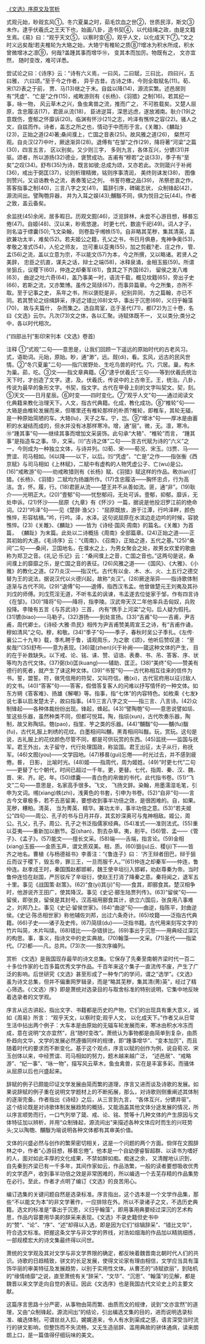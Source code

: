[《文选》序原文及赏析](https://www.vrrw.net/wx/14412.html)

式观元始，眇觌玄风①。冬穴夏巢之时，茹毛饮血之世②，世质民淳，斯文③未作。逮乎伏羲氏之王天下也，始画八卦，造书契④，以代结绳之政，由是文籍生焉。《易》曰：“观乎天文⑤，以察时变⑥，观乎人文，以化成天下⑦。”文之时义远矣哉!若夫椎轮为大辂之始，大辂宁有椎轮之质⑧?增冰为积水所成，积水曾微增冰之凛⑨，何哉?盖踵其事而增华⑩， 变其本而加厉。物既有之， 文亦宜然， 随时变改，难可详悉。

尝试论之曰：《诗序》云：“诗有六义焉，一曰风，二曰赋，三曰比， 四曰兴，五曰雅， 六曰颂。”至于今之作者， 异乎古昔。古诗之体，今则全取赋名(11)。荀、宋(12)表之于前， 贾、马(13)继之于末。自兹以降(14)，源流实繁。述邑居则有“凭虚”、“亡是”之作(15)，戒畋游则有《长杨》、《羽猎》之制(16)。若其纪一事，咏一物， 风云草木之兴，鱼虫禽兽之流，推而广之， 不可胜载矣。又楚人屈原，含忠履洁(17)，君匪从流(18)， 臣进逆耳，深思远虑，遂放湘南。耿介(19)之意既伤，壹郁之怀靡诉(20)。临渊有怀沙(21)之志，吟泽有憔悴之容(22)。骚人之文，自兹而作。诗者，盖志之所之也，情动于中而形于言。《关雎》、《麟趾》(23)，正始之道(24)著;桑间濮上，亡国之音表(25)。故风雅之道(26)， 粲然可观。自炎汉(27)中叶，厥途渐异(28)。退傅有“在邹”之作(29)，降将著“河梁”之篇(30)，四言五言， 区以别矣。又少则三字， 多则九言，各体互兴，分镳(31)并驱。颂者，所以游扬(32)德业，褒赞成功。吉甫有“穆若”之谈(33)，季子有“至矣”之叹(34)。舒布(35)为诗，既言如彼;总成为颂，又亦若此。次则箴兴于补阙(36)，戒出于弼匡(37)，论则析理精微，铭则序事清润， 美终则诔发(38)， 图像则赞兴。又诏诰教令之流，表奏笺记之列， 书誓符檄之品(39)， 吊祭悲哀之作， 答客指事之制(40)，三言八字之文(41)， 篇辞引序，碑碣志状， 众制锋起(42)， 源流间出。譬陶匏异器， 并为入耳之娱(43);黼黻不同，俱为悦目之玩(44)。作者之致，盖云备矣。

余监抚(45)余闲，居多暇日。历观文囿(46)，泛览辞林，未尝不心游目想，移晷忘倦(47)。自姬(48)、汉以来，眇焉悠邈， 时更七代，数逾千祀(49)。词人才子，则名溢于缥囊(50);飞文染翰， 则卷盈乎缃帙(51)。自非略其芜秽，集其清英，盖欲兼功太半，难矣(52)。若夫姬公之籍，孔父之书，书日月俱悬，鬼神争奥(53)，孝敬之准式(54)，人伦之师友， 岂可重以芟夷(55)，加之剪截?老、庄之作， 管、孟(56)之流，盖以立意为宗，不以能文(57)为本，今之所撰，又以略诸。若贤人之美辞， 忠臣之抗直，谋夫之话，辩士之端(58)，冰释泉涌，金相玉振(59)。所谓坐狙丘，议稷下(60)，仲连之却秦军(61)，食其之下齐国(62)， 留侯之发八难(63)， 曲逆之吐六奇(64)，盖乃事美一时，语流千载，概见坟籍(65)，旁出子史(66)，若斯之流，又亦繁博。虽传之简牍(67)，而事异篇章。今之所集，亦所不取。至于记事之史， 系年之书，所以褒贬是非， 纪别异同， 方之篇翰，亦已不同。若其赞论之综缉辞采，序述之错比(68)文华，事出于沉思(69)，义归乎翰藻(70)， 故与夫篇什， 杂而集之。选自周室，迄于圣代(71)，都(72)为三十卷，名曰《文选》云尔。凡次(73)文之体，各以汇聚。诗赋体既不一， 又以类分;类分之中，各以时代相次。

(“四部丛刊”影印宋刊本《文选》卷首)



注释 ①“式观”二句——意思是，让我们回顾一下遥远的原始时代的古老风习。式，语助词。元始，原始。眇，通“渺”，远。觌(di)，看。玄风，远古的民风世情。②“冬穴夏巢”二句——指穴居野处、生吃鸟兽的时代。穴，穴居。巢，构木为巢。茹，吃。③文——指文章典籍。④“逮乎伏羲氏”三句——等到伏羲氏统治天下时，才创造了文字。逮，及。伏羲氏，传说中的上古帝王。王，统治。八卦，传说为最早的象形文字。书契，指文字。古代在甲骨上刻的文字叫契文。契，刻。⑤天文——日月星辰。⑥时变——四时变化。⑦“观乎人文”句——通过阅读文化典籍来教化治理天下。人文，指古代典籍。化成，教化成功。⑧“椎轮”句——大辂是由椎轮发展而来，但哪里还有椎轮那样的朴质?椎轮，即椎车，其轮无辐，是一种原始简陋的车。大辂(lu)，天子之车。宁，岂。⑨“增冰”句——厚冰是由蓄积的水凝结而成的，但水并没有冰那样寒冷。增，通“层”。微，无。凛，寒冷。⑩“踵其事”句——继续其事而增加文采装饰。此句承“大辂”、“椎轮”而言， “踵其事”是指造车之事。华，文采。⑾“古诗之体”二句——言古代赋为诗的“六义”之一，今则成为一种独立文体，与诗并列。⑿荀、宋——荀况、宋玉。⒀贾、马——贾谊、司马相如。⒁以降——以下，以后。⒂“凭虚”、“亡是”之作——指张衡《西京赋》与司马相如《上林赋》，二赋中有虚构的人物凭虚公子、亡(wu)是公。(16)“戒畋游”句——劝戒畋猎则有《长杨》赋、《羽猎》赋这样的作品。畋(tian)打猎。《长杨》、《羽猎》二赋均为扬雄所作。(17)含忠履洁——胸怀忠贞，行为高洁。含，怀。履，行。(18)君匪从流——楚王并不从善如流。匪，通“非”。(19)耿介——光明正大。(20)“壹郁”句——忧愁郁闷，无处可诉。壹郁，抑郁。靡诉，无处申诉。(21)怀沙——屈原《九章》有《怀沙》一篇，据说是他投汨罗江前的绝命词。(22)“吟泽”句——见《楚辞·渔父》： “屈原既放，游于江潭，行吟泽畔，颜色憔悴，形容枯槁。”吟，行吟。泽，水泽。这句说屈原在水滨边走边吟的时候，容貌憔悴。(23)《关雎》、《麟趾》——皆为《诗经·国风·周南》的篇名。《关雎》为首篇， 《麟趾》为末篇。此处以二诗概括《周南》全部篇章。(24)正始之道——正其初始的大道。《毛诗序》云：“《周南》、《召南》，正始之道，五代之基。”(25)“桑间”二句——桑间，卫国地名，在濮水之上，为男女聚会之处，故男女欢爱的歌曲称为郑卫之音。《礼记·乐记》云：“桑间濮上之音，亡国之音也。”这两句是说，桑间濮上的靡靡之乐，是亡国之音的表征。(26)风雅之道——《国风》、《大雅》、《小雅》的教化之道。(27)炎汉——指汉代。古代有以金、木、水、火、土五行之德交替为王的说法，据说汉代以火德兴起，故称“炎汉”。(28)厥途渐异——指诗歌体制逐渐与古代不同。(29)“退傅”句——退傅，指西汉韦孟。他曾做楚元王刘夷及其孙刘戊的师傅。刘戊荒淫无道，不听韦孟的讽谏，韦孟遂去位徙家于邹，作有四言诗《在邹》。(30)“降将”句——降将，指李陵。汉武帝天汉二年他率兵击匈奴，兵败投降。李陵有五言《与苏武诗》三首， 内有“携手上河梁”之句。后人疑为假托。(31)镳(biao)——马勒子。(32)游扬——到处宣扬。(33)“吉甫”句——吉甫，尹吉甫，周代卿士。《诗经·大雅·烝民》相传为尹吉甫赞美周宣王之诗，有“吉甫作诵，穆如清风”之句。穆，和敬。(34)“季子”句——季子，春秋时吴公子季扎。《左传·襄公二十九年》载，季札聘于鲁，请观周乐，为之歌《颂》，他听后赞叹道： “至矣哉!”(35)舒布——意为表现。(36)箴(zhen)兴于补阙——箴这种文体的产生， 目的在于补救缺失。以下戒、论、铭、诔、赞、诏诰、表奏、书、吊、答客、序、状等均为古代文体。(37)弼(bi)匡(kuang)——辅助、匡正。(38)“美终”句——赞美有德行的死者，就产生了诔这种文体。(39)“书誓”句——古代称相互往来的信件为书。誓，盟誓。符，做凭信用的符契，又叫符信。檄(xi)，古代官府用以征讨敌人的文书。(40)“答客”句——答客，假借答复客人的问难以抒写情怀的一种文体。如东方朔《答客难》、扬雄《解嘲》等。指事，指“七体”的内容特色。如枚乘《七发》说七事以启发楚太子，故曰指事。(41)三言八字之文——指三言、八言诗。(42)众制锋起——各种体裁纷纷出现。锋起，蜂起。(43)“譬陶匏”句——意思说譬如埙、笙这些乐器，虽然种类不同，但都可悦耳。陶，指埙(xun)，古代吹奏乐器，陶制，故又称陶埙。匏(pao)，指笙、竽之类的乐器。(44)“黼黻”句——黼(fu)黻(fu)，古代礼服上刺绣的花纹。白墨相间叫黼，黑青相间叫黻。玩，赏玩。这句是说，古礼服上的花纹颜色尽管不同，都是可供玩赏的东西。(45)监抚——监国与抚军。君王外出，太子留守，代行处理国政，称监国。君王出征，太子从行，称抚军。(46)文囿(you)——文学园地。(47)移晷(gui)忘倦——时光过去，并不感到疲倦。晷， 日影， 比喻时光。(48)姬——指周代，周为姬姓。(49)“时更七代”二句——更替了七个朝代，时间已超过一千年。更，更替。七代，指周、秦、汉、魏、晋、宋、齐。祀，年。(50)缥囊——青白色的帛做的书代，此代指书卷。(51)“飞文”二句——意思是，名家高手很多。飞文， 飞扬文辞。染翰，用墨濡湿毛笔，引申为文词。缃(xiang)帙(zhi)，浅黄色的书套，引申为书卷。(52)“自非”句——言古今文章极多，若不去恶留美，要想收到事半功倍之效，是很困难的。自，如果。芜秽，糟粕。清英， 当为菁英、精华。兼功太半，事半功倍之意。(53)“若夫姬公”四句——周公、孔子的书与日月并存，其玄妙深奥可与鬼神相敌。姬公，周公。孔父，孔子。周公、孔子之书泛指儒家经典。(54)准式——准则法式。(55)重以芟夷——重新加以删节。芟(shan)，割去杂草。夷，削平。(56)管、孟——《管子》、《孟子》。(57)能文——擅长文采。(58)端——舌端，指言论。(59)金相(xiang)玉振——金质玉声，谓文质双美。相，质。(60)狙(ju)丘、稷(ji)下——皆齐之地名。曹植《与杨德祖书》李善注：“《鲁连子》曰： ‘齐王辩者田巴，辩于狙丘而议于稷下，毁五帝，罪三王，一旦而服千人。’”(61)仲连之却秦军——仲连，鲁仲连。赵孝成王时，秦国围赵都邯郸，魏王使辛垣衍入邯郸，劝赵尊秦为帝。当时鲁仲连恰在赵国，严厉驳斥了辛垣衍，使赵王打消了降秦之意。秦将闻之，退军五十里。事见《战国策·赵策》。(62)“食(yi)其(ji)”句——食其，即郦食其。楚汉相争时，他游说齐王田广，使其降汉。事见《史记·郦生陆贾列传》。(63)“留侯”句——留侯，即张良，留侯是其封号。汉高祖用郦食其计，欲立六国后，张良用八事难之，刘邦乃上。事见《史记·留侯世家》。(64)“曲逆”句——曲逆，指陈平，封曲逆侯。《史记·陈丞相世家》称他辅佐刘邦，出过六条奇计。(65)坟籍——泛指古代典籍。(66)子史——诸子及史传。(67)简牍(du)——泛指书籍。古代用来刻写文字的竹片叫简，木片叫牍。(68)错比——杂错排比。(69)事出于沉思——用典经过深沉的构思。事，事义，指诗文中的史实典故。(70)翰藻——文采。(71)圣代——指梁代。(72)都——凡，总共。(73)次——按次序编列。

赏析 《文选》是我国现存最早的诗文总集。它保存了先秦至南朝齐梁时代一百二十多位作家的七百多篇优秀文学作品。千百年来这个集子一直流传不废，产生了广泛的影响。后世研究《文选》甚至形成了一种专门的学问，谓之“选学”。《文选》虽为诗文总集，但并不偏重网罗辑录，而是“略其芜秽，集其清(菁)英”，经过了精心筛选。《〈文选〉序》即是萧统对选录目的与取舍标准的特别说明，它集中地反映着选录者的文学观。

序言从远古讲起，指出文字、书籍都是历史的产物，它们的出现具有重大意义，诚如《周易》所言： “观乎天文，以察时变;观乎人文， 以化成天下。”作者又从日常生活中拈出两个例子：大车本是由原始的无辐车轮发展而来，寒冰由积水冷冻而成，意在说明“文亦宜然”，且“随时变改”。萧统认为事物都是由简单到复杂，由质朴趋向文华，文学的发展必然遵循同样的规律，即“踵事增华”、“变本加厉”，而且随着时代的要求而不断变化。基于这个观点，序言以赋的创作为例，说自荀况、宋玉创体以来，中经贾谊、司马相如的努力，题木越来越广泛， “述邑居”、“戒略游”、“纪一事”、“咏一物”，描写风云草木，鱼虫禽兽，实在是丰富多彩。而骚体从屈原以后也兴盛起来。

辞赋的例子已颇能印证文学发展由简而繁的道理，序言又进而谈及诗歌的发展。如果说辞赋的例子重在说明文学题材上的不断拓展，那么，对诗歌则侧重阐述其体制的逐渐完备。作者指出《诗经》之后，从三言到九言， “各体互兴，分镳并驱”。这个结论既是对诗歌体制发展趋势的概括，又能涵盖其他文体分途发展的情况，所以序言顺势而行，一口气列举了箴、戒、论、铭、赞等十几种文体的产生原因与文体特征加以辨析，并用“众制锋起，源流间出”来描述各种文体应时而生的兴旺势头;又以陶匏、黼黻为喻说明各种文体都有其审美价值。

文体的兴盛必然与创作的繁荣密切相关，这是一个问题的两个方面。倘佯在文囿辞林之中，作者“心游目想，移晷忘倦”。他本是一个自幼便睿智超群、以读书为嗜好的人，面对如此丰厚的文化成果，不禁如醉如痴。痴迷之余， 又清醒地认识到， 自先秦到齐梁已有一千多年，其间作家如云，作品浩繁，一般的读者要想吸收优秀的文学遗产，收到事半功倍之效是非常困难的，所以编选一个去芜存精的作品集势在必行。至此，作者才点明了编订《文选》的良苦用心。

编订选集的关键问题自然是选录标准。序言指出，这个选本是一个文学作品集，那些“不以能文为本”的非文学著作，一应排除在外。所以不录诸子之文，不选历史典籍。选文的标准是“事出于沉思，义归乎翰藻”，即用事用典要经过深沉的艺术构思，作品内容要用华美的辞采来表现。《文选》不录史籍但史书中的“赞”、“论”、“序”、“述”却得以入选，即是因为它们“综辑辞采”、“错比文华”，符合选文标准。把握这条文学与非文学的界线，对浩如烟海的作品加以精挑细拣，一部规模宏大的诗文集最终得以问世。

萧统的文学观及其对文学与非文学界限的确定，都反映着魏晋南北朝时代人们的共识。诗歌的日趋精致，骈文的长足发展，使得文论家有理由相信，文学应当具有藻饰华丽的审美特征及发展趋势，以别于实用性文体。从曹丕的“诗赋欲丽”，到陆机的“缘情绮靡”之说，直至萧统有关“辞采”、“文华”、“沉思”、“翰藻”的见解，都是魏晋以来文学走向自觉的表征。因此《文选序》也是我国古代文论史上的主要文献。

这篇序言思路十分严密，从事物由简而繁、由质而文的规律，说到“文亦宜然”的道理，又由“众制锋起，源流间出”的结论，引出编选文集的目的，进而说明选录标准、编选体制，可谓丝丝入扣，娓娓道来，令人有水到渠成之感，语言深受当时流行的骈文影响，但整饬而不失流畅，又无生造丽辞、滥用典故的骈体通病，读来朗朗上口，是一篇值得仔细玩味的美文。


